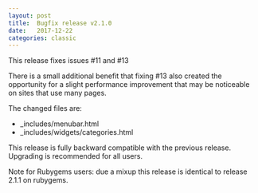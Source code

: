 ```yaml
---
layout: post
title:  Bugfix release v2.1.0
date:   2017-12-22
categories: classic
---
```

This release fixes issues #11 and #13

There is a small additional benefit that fixing #13 also created the opportunity for a slight performance improvement that may be noticeable on sites that use many pages.

The changed files are:

- _includes/menubar.html
- _includes/widgets/categories.html

This release is fully backward compatible with the previous release. Upgrading is recommended for all users.

Note for Rubygems users: due a mixup this release is identical to release 2.1.1 on rubygems.